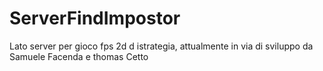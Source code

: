 # ServerFindImpostor
Lato server per gioco fps 2d d istrategia, attualmente in via di sviluppo da Samuele Facenda e thomas Cetto

